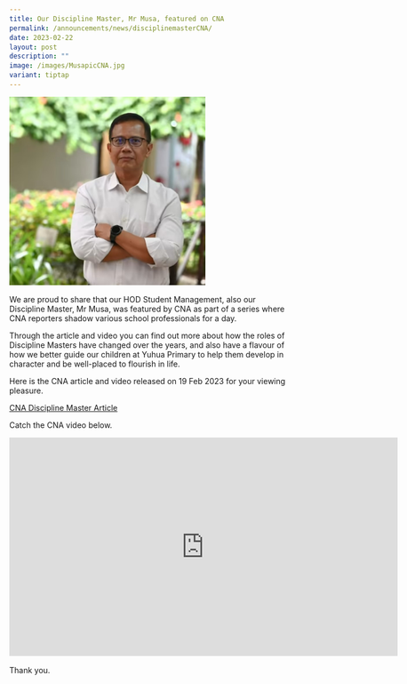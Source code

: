 ```yaml
---
title: Our Discipline Master, Mr Musa, featured on CNA
permalink: /announcements/news/disciplinemasterCNA/
date: 2023-02-22
layout: post
description: ""
image: /images/MusapicCNA.jpg
variant: tiptap
---
```

<div class="isomer-image-wrapper">
<img style="width:70%" height="auto" width="100%" src="/images/MusapicCNA.jpg">
</div>
<p>We are proud to share that our HOD Student Management, also our Discipline
Master, Mr Musa, was featured by CNA as part of a series where CNA reporters
shadow various school professionals for a day.</p>
<p>Through the article and video you can find out more about how the roles
of Discipline Masters have changed over the years, and also have a flavour
of how we better guide our children at Yuhua Primary to help them develop
in character and be well-placed to flourish in life.</p>
<p>Here is the CNA article and video released on 19 Feb 2023 for your viewing
pleasure.</p>
<p><a href="https://www.channelnewsasia.com/singapore/discipline-master-primary-school-teachers-moe-yuhua-3280481" rel="noopener noreferrer nofollow" target="_blank">CNA Discipline Master Article</a>
</p>
<p>Catch the CNA video below.</p>
<div class="iframe-wrapper">
<iframe height="393" width="699" allowfullscreen="true" frameborder="0" src="https://www.youtube.com/embed/BhiFX84mVZc"></iframe>
</div>
<p>Thank you.</p>